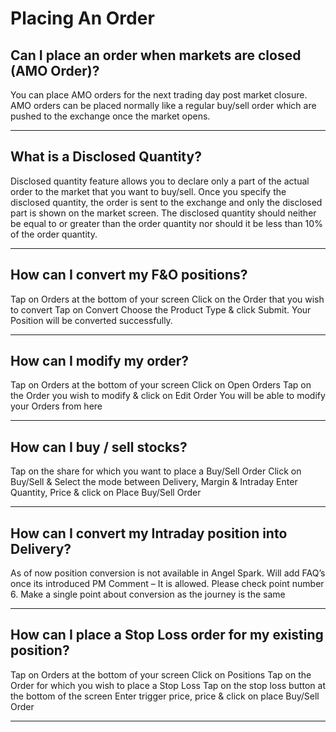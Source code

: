 # Placing An Order

## Can I place an order when markets are closed (AMO Order)?

You can place AMO orders for the next trading day post market closure. AMO orders can be placed normally like a regular buy/sell order which are pushed to the exchange once the market opens.

---

## What is a Disclosed Quantity?

Disclosed quantity feature allows you to declare only a part of the actual order to the market that you want to buy/sell.
Once you specify the disclosed quantity, the order is sent to the exchange and only the disclosed part is shown on the market screen.
The disclosed quantity should neither be equal to or greater than the order quantity nor should it be less than 10% of the order quantity.

---

## How can I convert my F&O positions?

Tap on Orders at the bottom of your screen
Click on the Order that you wish to convert
Tap on Convert
Choose the Product Type & click Submit.
Your Position will be converted successfully.

---

## How can I modify my order?

Tap on Orders at the bottom of your screen
Click on Open Orders
Tap on the Order you wish to modify & click on Edit Order
You will be able to modify your Orders from here

---

## How can I buy / sell stocks?

Tap on the share for which you want to place a Buy/Sell Order
Click on Buy/Sell &
Select the mode between Delivery, Margin & Intraday
Enter Quantity, Price & click on Place Buy/Sell Order

---

## How can I convert my Intraday position into Delivery?

As of now position conversion is not available in Angel Spark. Will add FAQ’s once its introduced
PM Comment – It is allowed. Please check point number 6. Make a single point about conversion as the journey is the same

---

## How can I place a Stop Loss order for my existing position?

Tap on Orders at the bottom of your screen
Click on Positions
Tap on the Order for which you wish to place a Stop Loss
Tap on the stop loss button at the bottom of the screen
Enter trigger price, price & click on place Buy/Sell Order

---

